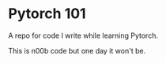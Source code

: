 # Pytorch 101
A repo for code I write while learning Pytorch.

This is n00b code but one day it won't be.
